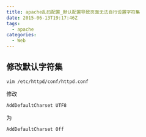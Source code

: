 ```yaml
---
title: apache乱码配置_默认配置导致页面无法自行设置字符集
date: 2015-06-13T19:17:46Z
tags:
  - apache
categories:
  - Web
---
```

## 修改默认字符集

    vim /etc/httpd/conf/httpd.conf

修改

    AddDefaultCharset UTF8
为

    AddDefaultCharset Off